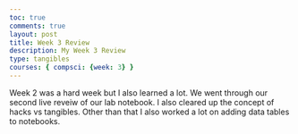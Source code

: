 ```yaml
---
toc: true
comments: true
layout: post
title: Week 3 Review
description: My Week 3 Review
type: tangibles
courses: { compsci: {week: 3} }
---
```


Week 2 was a hard week but I also learned a lot. We went through our second live reveiw of our lab notebook. I also cleared up the concept of hacks vs tangibles. Other than that I also worked a lot on adding data tables to notebooks.